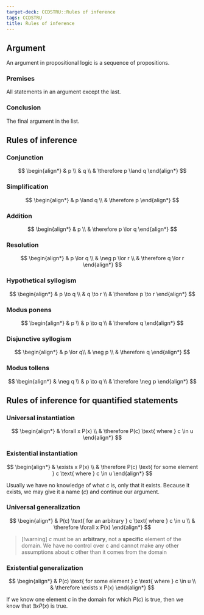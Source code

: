 ```yaml
---
target-deck: CCDSTRU::Rules of inference
tags: CCDSTRU
title: Rules of inference
---
```


## Argument

An argument in propositional logic is a sequence of propositions.

<!--ID: 1706696346835-->

### Premises

All statements in an argument except the last.

<!--ID: 1706696346838-->

### Conclusion

The final argument in the list.

<!--ID: 1706696346840-->

## Rules of inference

<!--ID: 1716721003591-->

### Conjunction

$$
\begin{align*}
& p \\
& q \\
& \therefore p \land q
\end{align*}
$$

<!--ID: 1706696346843-->

### Simplification

$$
\begin{align*}
& p \land q \\
& \therefore p
\end{align*}
$$

<!--ID: 1706696346846-->

### Addition

$$
\begin{align*}
& p \\
& \therefore p \lor q
\end{align*}
$$

<!--ID: 1706696346849-->

### Resolution

$$
\begin{align*}
& p \lor q \\
& \neg p \lor r \\
& \therefore q \lor r
\end{align*}
$$

<!--ID: 1706696346854-->

### Hypothetical syllogism

$$
\begin{align*}
& p \to q \\
& q \to r \\
& \therefore p \to r
\end{align*}
$$

<!--ID: 1706696346857-->

### Modus ponens

$$
\begin{align*}
& p \\
& p \to q \\
& \therefore q
\end{align*}
$$

<!--ID: 1706696346860-->

### Disjunctive syllogism

$$
\begin{align*}
& p \lor q\\
& \neg p \\
& \therefore q
\end{align*}
$$

<!--ID: 1706696346862-->

### Modus tollens

$$
\begin{align*}
& \neg q \\
& p \to q \\
& \therefore \neg p
\end{align*}
$$

<!--ID: 1706696346865-->

## Rules of inference for quantified statements

<!--ID: 1716721003595-->

### Universal instantiation

$$
\begin{align*}
& \forall x P(x) \\
& \therefore P(c) \text{ where } c \in u
\end{align*}
$$

<!--ID: 1707552668477-->

### Existential instantiation

$$
\begin{align*}
& \exists x P(x) \\
& \therefore P(c) \text{ for some element } c \text{ where } c \in u
\end{align*}
$$

Usually we have no knowledge of what $c$ is, only that it exists. Because it exists, we may give it a name ($c$) and continue our argument.

<!--ID: 1707552668484-->

### Universal generalization

$$
\begin{align*}
& P(c) \text{ for an arbitrary } c \text{ where } c \in u \\
& \therefore \forall x P(x)
\end{align*}
$$

>[!warning] $c$ must be an **arbitrary**, not a **specific** element of the domain. We have no control over c and cannot make any other assumptions about c other than it comes from the domain

<!--ID: 1707552668490-->

### Existential generalization

$$
\begin{align*}
& P(c) \text{ for some element } c \text{ where } c \in u \\
& \therefore \exists x P(x)
\end{align*}
$$

If we know one element $c$ in the domain for which $P(c)$ is true, then we know that $\exists x P(x)$ is true.

<!--ID: 1707552668495-->
